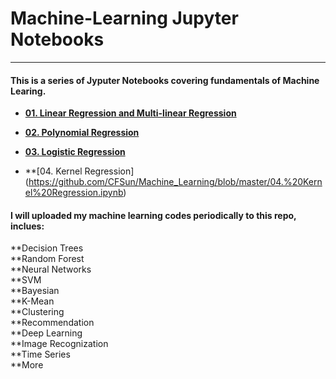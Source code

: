 # Machine-Learning Jupyter Notebooks
---
#### This is a series of Jyputer Notebooks covering fundamentals of Machine Learing.
  
  * **[01. Linear Regression and Multi-linear Regression](https://github.com/CFSun/Machine_Learning/blob/master/01.%20Linear%20Regression%20and%20Multi-linear%20Regression.ipynb )**
 
 * **[02. Polynomial Regression](https://github.com/CFSun/Machine_Learning/blob/master/02.%20Polynomial%20Regression.ipynb)**
 
 * **[03. Logistic Regression](https://github.com/CFSun/Machine_Learning/blob/master/03.%20Logistic_regression.ipynb)**
 
 * **[04. Kernel Regression]
 (https://github.com/CFSun/Machine_Learning/blob/master/04.%20Kernel%20Regression.ipynb)
 
 #### I will uploaded my machine learning codes periodically to this repo, inclues:
 **Decision Trees  
 **Random Forest  
 **Neural Networks  
 **SVM  
 **Bayesian  
 **K-Mean  
 **Clustering  
 **Recommendation  
 **Deep Learning  
 **Image Recognization  
 **Time Series  
 **More  
 
